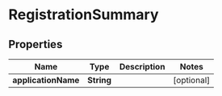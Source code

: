 
# RegistrationSummary

## Properties
Name | Type | Description | Notes
------------ | ------------- | ------------- | -------------
**applicationName** | **String** |  |  [optional]



